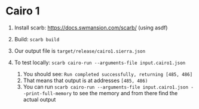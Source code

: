 # Cairo 1

1. Install scarb: https://docs.swmansion.com/scarb/ (using asdf)

2. Build: `scarb build`

3. Our output file is `target/release/cairo1.sierra.json`

4. To test locally: `scarb cairo-run --arguments-file input.cairo1.json`
    1. You should see: `Run completed successfully, returning [485, 486]`
    2. That means that output is at addresses `[485, 486)`
    3. You can run `scarb cairo-run --arguments-file input.cairo1.json --print-full-memory` to see the memory and from there find the actual output
